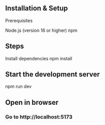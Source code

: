 ## Installation & Setup
Prerequisites

Node.js (version 16 or higher)
npm

## Steps

Install dependencies
npm install


## Start the development server
npm run dev

## Open in browser

### Go to http://localhost:5173
